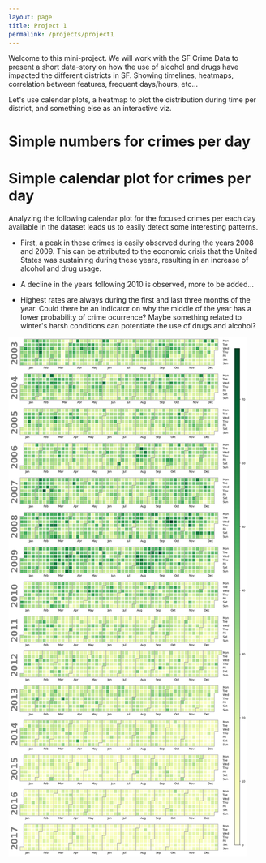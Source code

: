 ```yaml
---
layout: page
title: Project 1
permalink: /projects/project1
---
```


Welcome to this mini-project. We will work with the SF Crime Data to present a short data-story on how the use of alcohol and drugs have impacted the different districts in SF. Showing timelines, heatmaps, correlation between features, frequent days/hours, etc...

Let's use calendar plots, a heatmap to plot the distribution during time per district, and something else as an interactive viz.

# Simple numbers for crimes per day


<!-- <embed 
       type="text/html" 
       src="/bokeh/bokeh.html"
       width="1100"
       height="600"
       > -->

# Simple calendar plot for crimes per day

Analyzing the following calendar plot for the focused crimes per each day available in the dataset leads us to easily detect some interesting patterns. 

* First, a peak in these crimes is easily observed during the years 2008 and 2009. This can be attributed to the economic crisis that the United States was sustaining during these years, resulting in an increase of alcohol and drug usage.

* A decline in the years following 2010 is observed, more to be added...

* Highest rates are always during the first and last three months of the year. Could there be an indicator on why the middle of the year has a lower probability of crime ocurrence? Maybe something related to winter's harsh conditions can potentiate the use of drugs and alcohol?

![Calendar plot](/images/crimes_calendar.png)